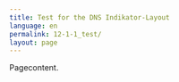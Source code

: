```yaml
---
title: Test for the DNS Indikator-Layout
language: en
permalink: 12-1-1_test/
layout: page
---
```

Pagecontent.
